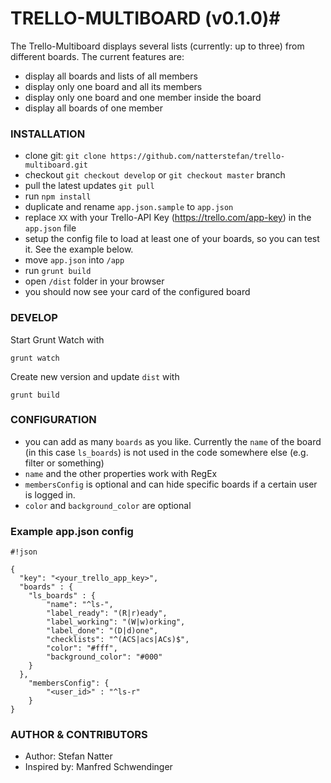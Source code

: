 # TRELLO-MULTIBOARD (v0.1.0)#

The Trello-Multiboard displays several lists (currently: up to three) from different boards. The current features are:

* display all boards and lists of all members
* display only one board and all its members
* display only one board and one member inside the board
* display all boards of one member

### INSTALLATION ###

* clone git: `git clone https://github.com/natterstefan/trello-multiboard.git`
* checkout `git checkout develop` or `git checkout master` branch
* pull the latest updates `git pull`
* run `npm install`
* duplicate and rename `app.json.sample` to `app.json`
* replace `XX` with your Trello-API Key (https://trello.com/app-key) in the `app.json` file
* setup the config file to load at least one of your boards, so you can test it. See the example below.
* move `app.json` into `/app`
* run `grunt build`
* open `/dist` folder in your browser
* you should now see your card of the configured board


### DEVELOP ###

Start Grunt Watch with

`grunt watch`

Create new version and update `dist` with

`grunt build`


### CONFIGURATION ###

* you can add as many `boards` as you like. Currently the `name` of the board (in this case `ls_boards`) is not used in the code somewhere else (e.g. filter or something)
* `name` and the other properties work with RegEx
* `membersConfig` is optional and can hide specific boards if a certain user is logged in.
* `color` and `background_color` are optional

### Example app.json config ###

```
#!json

{
  "key": "<your_trello_app_key>",
  "boards" : {
    "ls_boards" : {
        "name": "^ls-",
        "label_ready": "(R|r)eady",
        "label_working": "(W|w)orking",
        "label_done": "(D|d)one",
        "checklists": "^(ACS|acs|ACs)$",
        "color": "#fff",
        "background_color": "#000"
    }
  },
    "membersConfig": {
        "<user_id>" : "^ls-r"
    }
}
```

### AUTHOR & CONTRIBUTORS ###

* Author: Stefan Natter
* Inspired by: Manfred Schwendinger
